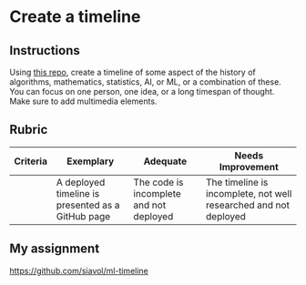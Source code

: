 # Create a timeline

## Instructions

Using [this repo](https://github.com/Digital-Humanities-Toolkit/timeline-builder), create a timeline of some aspect of the history of algorithms, mathematics, statistics, AI, or ML, or a combination of these. You can focus on one person, one idea, or a long timespan of thought. Make sure to add multimedia elements.

## Rubric

| Criteria | Exemplary                                         | Adequate                                | Needs Improvement                                                |
| -------- | ------------------------------------------------- | --------------------------------------- | ---------------------------------------------------------------- |
|          | A deployed timeline is presented as a GitHub page | The code is incomplete and not deployed | The timeline is incomplete, not well researched and not deployed |

## My assignment

https://github.com/siavol/ml-timeline

